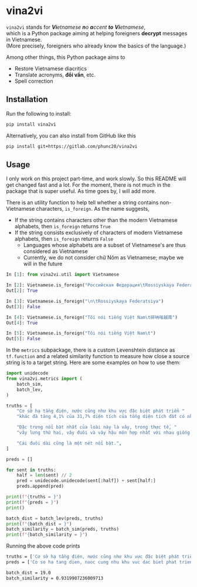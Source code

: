 # vina2vi
`vina2vi` stands for _**Vi**etnamese **n**o **a**ccent **to** **Vi**etnamese_,  
which is a Python package aiming at helping foreigners **decrypt** messages
in Vietnamese.  
(More precisely, foreigners who already know the basics of the language.)

Among other things, this Python package aims to
- Restore Vietnamese diacritics
- Translate acronyms, **đổi vần**, etc.
- Spell correction


## Installation
Run the following to install:

```bash
pip install vina2vi
```

Alternatively, you can also install from GitHub like this

```bash
pip install git+https://gitlab.com/phunc20/vina2vi
```


## Usage
I only work on this project part-time, and work slowly. So this README
will get changed fast and a lot. For the moment, there is not much in
the package that is super useful. As time goes by, I will add more.

There is an utility function to help tell whether a string contains
non-Vietnamese characters, `is_foreign`. As the name suggests,
- If the string contains characters other than the modern Vietnamese alphabets,
  then `is_foreign` returns `True`
- If the string consists exclusively of characters of modern Vietnamese alphabets,
  then `is_foreign` returns `False`
    - Languages whose alphabets are a subset of Vietnamese's are thus considered as Vietnamese
    - Currently, we do not consider chữ Nôm as Vietnamese; maybe we will in the future

```python
In [1]: from vina2vi.util import Vietnamese

In [2]: Vietnamese.is_foreign("Российская Федерация\tRossiyskaya Federatsiya")
Out[2]: True

In [3]: Vietnamese.is_foreign("\n\tRossiyskaya Federatsiya")
Out[3]: False

In [4]: Vietnamese.is_foreign("Tôi nói tiếng Việt Nam\t碎呐㗂越南")
Out[4]: True

In [5]: Vietnamese.is_foreign("Tôi nói tiếng Việt Nam\t")
Out[5]: False
```

In the `metrics` subpackage, there is a custom Levenshtein distance as `tf.function` and
a related similarity function to measure how close a source string is to a target string.
Here are some examples on how to use them:

```python
import unidecode
from vina2vi.metrics import (
    batch_sim,
    batch_lev,
)

truths = [
    "Cơ sở hạ tầng điện, nước cũng như khu vực đặc biệt phát triển "
    "khác đã tăng 4,1% của 31,7% diện tích của tổng diện tích đất có nhiều rừng.",

    "Đặc trưng nổi bật nhất của loài này là vây, trong thực tế, "
    "vây lưng thứ hai, vây đuôi và vây hậu môn hợp nhất với nhau giống như cá chình.",

    "Cái đuôi dài cũng là một nét nổi bật.",
]

preds = []

for sent in truths:
    half = len(sent) // 2
    pred = unidecode.unidecode(sent[:half]) + sent[half:]
    preds.append(pred)

print(f"{truths = }")
print(f"{preds = }")
print()

batch_dist = batch_lev(preds, truths)
print(f"{batch_dist = }")
batch_similarity = batch_sim(preds, truths)
print(f"{batch_similarity = }")
```

Running the above code prints
```bash
truths = ['Cơ sở hạ tầng điện, nước cũng như khu vực đặc biệt phát triển khác đã tăng 4,1% của 31,7% diện tích của tổng diện tích đất có nhiều rừng.', 'Đặc trưng nổi bật nhất của loài này là vây, trong thực tế, vây lưng thứ hai, vây đuôi và vây hậu môn hợp nhất với nhau giống như cá chình.', 'Cái đuôi dài cũng là một nét nổi bật.']
preds = ['Co so ha tang dien, nuoc cung nhu khu vuc dac biet phat trien khac dã tăng 4,1% của 31,7% diện tích của tổng diện tích đất có nhiều rừng.', 'Dac trung noi bat nhat cua loai nay la vay, trong thuc te, vay lung thứ hai, vây đuôi v à vây hậu môn hợp nhất với nhau giống như cá chình.', 'Cai duoi dai cung là một nét nổi bật.']

batch_dist = 19.0
batch_similarity = 0.9319907236009713
```
